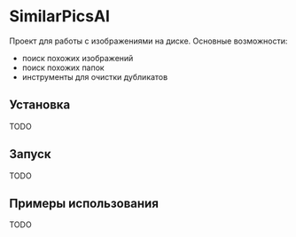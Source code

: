 # SimilarPicsAI

Проект для работы с изображениями на диске.
Основные возможности: 
 - поиск похожих изображений
 - поиск похожих папок
 - инструменты для очистки дубликатов

## Установка

TODO

## Запуск

TODO

## Примеры использования

TODO

